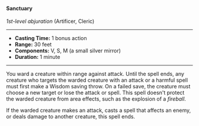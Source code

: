 #### Sanctuary
*1st-level abjuration* (Artificer, Cleric)
___
- **Casting Time:** 1 bonus action
- **Range:** 30 feet
- **Components:** V, S, M (a small silver mirror)
- **Duration:** 1 minute
---
You ward a creature within range against attack. Until the spell ends, any creature who targets the warded creature with an attack or a harmful spell must first make a Wisdom saving throw. On a failed save, the creature must choose a new target or lose the attack or spell. This spell doesn't protect the warded creature from area effects, such as the explosion of a *fireball*.

If the warded creature makes an attack, casts a spell that affects an enemy, or deals damage to another creature, this spell ends.
